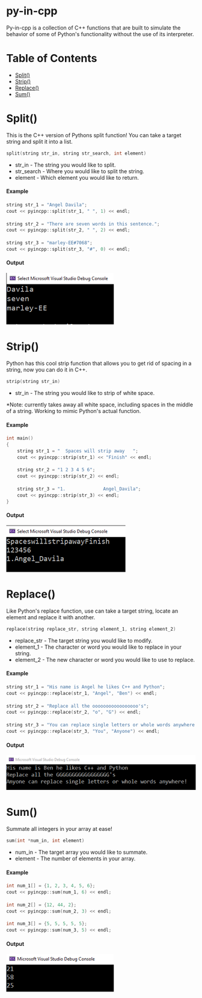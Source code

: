 # py-in-cpp
Py-in-cpp is a collection of C++ functions that are built to simulate the behavior of some of Python's functionality without the use of its interpreter.

# Table of Contents
- [Split()](#split)
- [Strip()](#Strip)
- [Replace()](#replace)
- [Sum()](#sum)
 
# Split()
This is the C++ version of Pythons split function! You can take a target string and split it into a list.
 
 ```cpp
split(string str_in, string str_search, int element)
```
* str_in - The string you would like to split.
* str_search - Where you would like to split the string.
* element - Which element you would like to return.

#### Example

```cpp
string str_1 = "Angel Davila";
cout << pyincpp::split(str_1, " ", 1) << endl;

string str_2 = "There are seven words in this sentence.";
cout << pyincpp::split(str_2, " ", 2) << endl;

string str_3 = "marley-EE#7068";
cout << pyincpp::split(str_3, "#", 0) << endl;
```
#### Output

![](app/split_output.PNG)

# Strip()
Python has this cool strip function that allows you to get rid of spacing in a string, now you can do it in C++.

```cpp 
strip(string str_in)
```
* str_in - The string you would like to strip of white space.

*Note: currently takes away all white space, including spaces in the middle of a string. Working to mimic Python's actual function.

#### Example

```cpp
int main()
{
    string str_1 = "  Spaces will strip away   ";
    cout << pyincpp::strip(str_1) << "Finish" << endl;
    
    string str_2 = "1 2 3 4 5 6";
    cout << pyincpp::strip(str_2) << endl;
    
    string str_3 = "1.              Angel_Davila";
    cout << pyincpp::strip(str_3) << endl;
}
```
#### Output

![](app/strip_output.PNG)

# Replace()
Like Python's replace function, use can take a target string, locate an element and replace it with another.
```cpp 
replace(string replace_str, string element_1, string element_2)
```
* replace_str - The target string you would like to modify.
* element_1 - The character or word you would like to replace in your string.
* element_2 - The new character or word you would like to use to replace.

#### Example

```cpp
string str_1 = "His name is Angel he likes C++ and Python";
cout << pyincpp::replace(str_1, "Angel", "Ben") << endl;

string str_2 = "Replace all the ooooooooooooooooo's";
cout << pyincpp::replace(str_2, "o", "G") << endl;

string str_3 = "You can replace single letters or whole words anywhere!";
cout << pyincpp::replace(str_3, "You", "Anyone") << endl;
```
#### Output

![](app/replace_output.PNG)

# Sum()
Summate all integers in your array at ease!
```cpp 
sum(int *num_in, int element)
```
* num_in - The target array you would like to summate.
* element - The number of elements in your array.

#### Example

```cpp
int num_1[] = {1, 2, 3, 4, 5, 6};
cout << pyincpp::sum(num_1, 6) << endl;

int num_2[] = {12, 44, 2};
cout << pyincpp::sum(num_2, 3) << endl;

int num_3[] = {5, 5, 5, 5, 5};
cout << pyincpp::sum(num_3, 5) << endl;
```
#### Output

![](app/sum_output.PNG)



